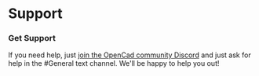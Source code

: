 # Support
### Get Support
If you need help, just [join the OpenCad community Discord](https://discord.gg/ufBBmaN) and just ask for help in the #General text channel. We'll be happy to help you out!
